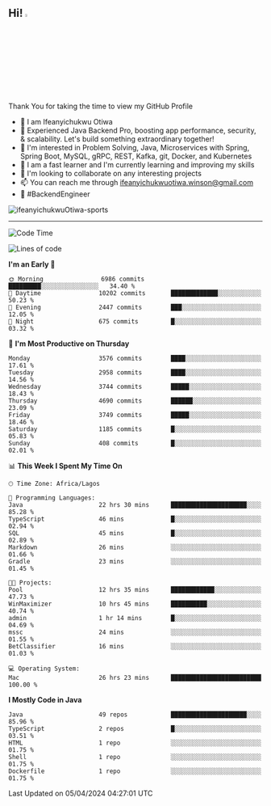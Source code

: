 <!-- BLOG-POST-LIST:START --><!-- BLOG-POST-LIST:END -->

## Hi! <img src="https://media.giphy.com/media/hvRJCLFzcasrR4ia7z/giphy.gif" width="4%"> 

Thank You for taking the time to view my GitHub Profile

- 👋 I am Ifeanyichukwu Otiwa
- 🚀 Experienced Java Backend Pro, boosting app performance, security, & scalability. Let's build something extraordinary together!
- 👀 I'm interested in Problem Solving, Java, Microservices with Spring, Spring Boot, MySQL, gRPC, REST, Kafka, git, Docker, and Kubernetes
- 🌱 I am a fast learner and I'm currently learning and improving my skills
- 💞️ I'm looking to collaborate on any interesting projects
- 📫 You can reach me through ifeanyichukwuotiwa.winson@gmail.com
- 🚀 #BackendEngineer

<p align="left" marginTop="10px"> <img src="https://komarev.com/ghpvc/?username=ifeanyichukwuOtiwa-sports&label=Profile%20views&color=0e75b6&style=for-the-badge" alt="ifeanyichukwuOtiwa-sports" /> </p>

***

<!--START_SECTION:waka-->
![Code Time](http://img.shields.io/badge/Code%20Time-2%2C378%20hrs%208%20mins-blue)

![Lines of code](https://img.shields.io/badge/From%20Hello%20World%20I%27ve%20Written-4.7%20million%20lines%20of%20code-blue)

**I'm an Early 🐤** 

```text
🌞 Morning                6986 commits        █████████░░░░░░░░░░░░░░░░   34.40 % 
🌆 Daytime                10202 commits       █████████████░░░░░░░░░░░░   50.23 % 
🌃 Evening                2447 commits        ███░░░░░░░░░░░░░░░░░░░░░░   12.05 % 
🌙 Night                  675 commits         █░░░░░░░░░░░░░░░░░░░░░░░░   03.32 % 
```
📅 **I'm Most Productive on Thursday** 

```text
Monday                   3576 commits        ████░░░░░░░░░░░░░░░░░░░░░   17.61 % 
Tuesday                  2958 commits        ████░░░░░░░░░░░░░░░░░░░░░   14.56 % 
Wednesday                3744 commits        █████░░░░░░░░░░░░░░░░░░░░   18.43 % 
Thursday                 4690 commits        ██████░░░░░░░░░░░░░░░░░░░   23.09 % 
Friday                   3749 commits        █████░░░░░░░░░░░░░░░░░░░░   18.46 % 
Saturday                 1185 commits        █░░░░░░░░░░░░░░░░░░░░░░░░   05.83 % 
Sunday                   408 commits         █░░░░░░░░░░░░░░░░░░░░░░░░   02.01 % 
```


📊 **This Week I Spent My Time On** 

```text
🕑︎ Time Zone: Africa/Lagos

💬 Programming Languages: 
Java                     22 hrs 30 mins      █████████████████████░░░░   85.28 % 
TypeScript               46 mins             █░░░░░░░░░░░░░░░░░░░░░░░░   02.94 % 
SQL                      45 mins             █░░░░░░░░░░░░░░░░░░░░░░░░   02.89 % 
Markdown                 26 mins             ░░░░░░░░░░░░░░░░░░░░░░░░░   01.66 % 
Gradle                   23 mins             ░░░░░░░░░░░░░░░░░░░░░░░░░   01.45 % 

🐱‍💻 Projects: 
Pool                     12 hrs 35 mins      ████████████░░░░░░░░░░░░░   47.73 % 
WinMaximizer             10 hrs 45 mins      ██████████░░░░░░░░░░░░░░░   40.74 % 
admin                    1 hr 14 mins        █░░░░░░░░░░░░░░░░░░░░░░░░   04.69 % 
mssc                     24 mins             ░░░░░░░░░░░░░░░░░░░░░░░░░   01.55 % 
BetClassifier            16 mins             ░░░░░░░░░░░░░░░░░░░░░░░░░   01.03 % 

💻 Operating System: 
Mac                      26 hrs 23 mins      █████████████████████████   100.00 % 
```

**I Mostly Code in Java** 

```text
Java                     49 repos            █████████████████████░░░░   85.96 % 
TypeScript               2 repos             █░░░░░░░░░░░░░░░░░░░░░░░░   03.51 % 
HTML                     1 repo              ░░░░░░░░░░░░░░░░░░░░░░░░░   01.75 % 
Shell                    1 repo              ░░░░░░░░░░░░░░░░░░░░░░░░░   01.75 % 
Dockerfile               1 repo              ░░░░░░░░░░░░░░░░░░░░░░░░░   01.75 % 
```




 Last Updated on 05/04/2024 04:27:01 UTC
<!--END_SECTION:waka-->

<!--
<p align="center">
![trophy](https://github-profile-trophy.vercel.app/?username=ifeanyichukwuOtiwa-sports&theme=onedark) (https://github.com/ryo-ma/github-profile-trophy)
</p>
-->

<!---
ifeanyi-otiwa/ifeanyi-otiwa is a ✨ special ✨ repository because its `README.md` (this file) appears on your GitHub profile.
You can click the Preview link to take a look at your changes.
--->

